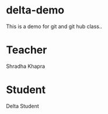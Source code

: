 # delta-demo
This is a demo for git and git hub class..

# Teacher
Shradha Khapra

# Student
Delta Student


